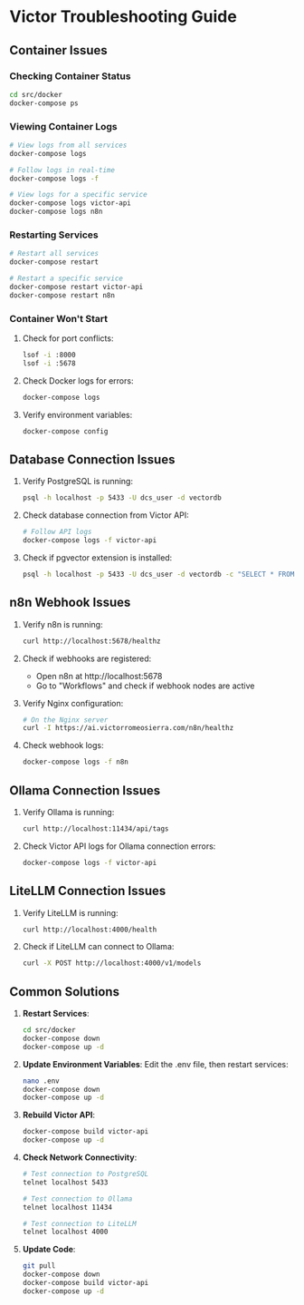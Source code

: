 # Victor Troubleshooting Guide

## Container Issues

### Checking Container Status
```bash
cd src/docker
docker-compose ps
```

### Viewing Container Logs
```bash
# View logs from all services
docker-compose logs

# Follow logs in real-time
docker-compose logs -f

# View logs for a specific service
docker-compose logs victor-api
docker-compose logs n8n
```

### Restarting Services
```bash
# Restart all services
docker-compose restart

# Restart a specific service
docker-compose restart victor-api
docker-compose restart n8n
```

### Container Won't Start

1. Check for port conflicts:
   ```bash
   lsof -i :8000
   lsof -i :5678
   ```

2. Check Docker logs for errors:
   ```bash
   docker-compose logs
   ```

3. Verify environment variables:
   ```bash
   docker-compose config
   ```

## Database Connection Issues

1. Verify PostgreSQL is running:
   ```bash
   psql -h localhost -p 5433 -U dcs_user -d vectordb
   ```

2. Check database connection from Victor API:
   ```bash
   # Follow API logs
   docker-compose logs -f victor-api
   ```

3. Check if pgvector extension is installed:
   ```bash
   psql -h localhost -p 5433 -U dcs_user -d vectordb -c "SELECT * FROM pg_extension WHERE extname = 'vector';"
   ```

## n8n Webhook Issues

1. Verify n8n is running:
   ```bash
   curl http://localhost:5678/healthz
   ```

2. Check if webhooks are registered:
   - Open n8n at http://localhost:5678
   - Go to "Workflows" and check if webhook nodes are active

3. Verify Nginx configuration:
   ```bash
   # On the Nginx server
   curl -I https://ai.victorromeosierra.com/n8n/healthz
   ```

4. Check webhook logs:
   ```bash
   docker-compose logs -f n8n
   ```

## Ollama Connection Issues

1. Verify Ollama is running:
   ```bash
   curl http://localhost:11434/api/tags
   ```

2. Check Victor API logs for Ollama connection errors:
   ```bash
   docker-compose logs -f victor-api
   ```

## LiteLLM Connection Issues

1. Verify LiteLLM is running:
   ```bash
   curl http://localhost:4000/health
   ```

2. Check if LiteLLM can connect to Ollama:
   ```bash
   curl -X POST http://localhost:4000/v1/models
   ```

## Common Solutions

1. **Restart Services**:
   ```bash
   cd src/docker
   docker-compose down
   docker-compose up -d
   ```

2. **Update Environment Variables**:
   Edit the .env file, then restart services:
   ```bash
   nano .env
   docker-compose down
   docker-compose up -d
   ```

3. **Rebuild Victor API**:
   ```bash
   docker-compose build victor-api
   docker-compose up -d
   ```

4. **Check Network Connectivity**:
   ```bash
   # Test connection to PostgreSQL
   telnet localhost 5433
   
   # Test connection to Ollama
   telnet localhost 11434
   
   # Test connection to LiteLLM
   telnet localhost 4000
   ```

5. **Update Code**:
   ```bash
   git pull
   docker-compose down
   docker-compose build victor-api
   docker-compose up -d
   ```